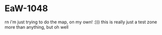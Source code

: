 # EaW-1048
rn i'm just trying to do the map, on my own! :)))
this is really just a test zone more than anything, but oh well
